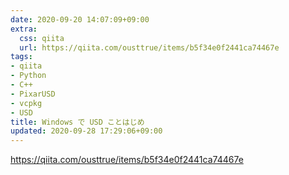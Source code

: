 ```yaml
---
date: 2020-09-20 14:07:09+09:00
extra:
  css: qiita
  url: https://qiita.com/ousttrue/items/b5f34e0f2441ca74467e
tags:
- qiita
- Python
- C++
- PixarUSD
- vcpkg
- USD
title: Windows で USD ことはじめ
updated: 2020-09-28 17:29:06+09:00
---
```


<https://qiita.com/ousttrue/items/b5f34e0f2441ca74467e>

